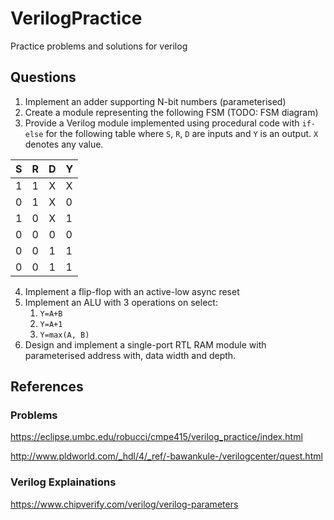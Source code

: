 # VerilogPractice
Practice problems and solutions for verilog

## Questions

1. Implement an adder supporting N-bit numbers (parameterised)
2. Create a module representing the following FSM (TODO: FSM diagram)
3. Provide a Verilog module implemented using procedural code with `if-else` for the following table where `S`, `R`, `D` are inputs and `Y` is an output. `X` denotes any value.

| **S** | **R** | **D** | **Y** |
|-------|:-----:|:-----:|-------|
| 1     | 1     | X     | X     |
| 0     | 1     | X     | 0     |
| 1     | 0     | X     | 1     |
| 0     | 0     | 0     | 0     |
| 0     | 0     | 1     | 1     |
| 0     | 0     | 1     | 1     |
4. Implement a flip-flop with an active-low async reset
5. Implement an ALU with 3 operations on select:
	1. `Y=A+B`
	2. `Y=A+1`
	3. `Y=max(A, B)`
6. Design and implement a single-port RTL RAM module with parameterised address with, data width and depth.

## References

### Problems

<https://eclipse.umbc.edu/robucci/cmpe415/verilog_practice/index.html>

<http://www.pldworld.com/_hdl/4/_ref/-bawankule-/verilogcenter/quest.html>

### Verilog Explainations

<https://www.chipverify.com/verilog/verilog-parameters>
